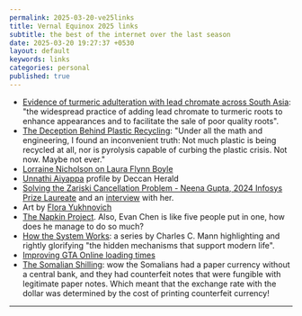 ```yaml
---
permalink: 2025-03-20-ve25links
title: Vernal Equinox 2025 links
subtitle: the best of the internet over the last season
date: 2025-03-20 19:27:37 +0530
layout: default
keywords: links
categories: personal
published: true
---
```


- [Evidence of turmeric adulteration with lead chromate across South Asia](https://www.sciencedirect.com/science/article/pii/S0048969724051532): "the widespread practice of adding lead chromate to turmeric roots to enhance appearances and to facilitate the sale of poor quality roots".
- [The Deception Behind Plastic Recycling](https://www.propublica.org/series/selling-a-mirage): "Under all the math and engineering, I found an inconvenient truth: Not much plastic is being recycled at all, nor is pyrolysis capable of curbing the plastic crisis. Not now. Maybe not ever."
- [Lorraine Nicholson on Laura Flynn Boyle](https://www.vanityfair.com/hollywood/story/lara-flynn-boyle-lorraine-nicholson)
- [Unnathi Aiyappa](https://www.youtube.com/watch?v=5rJlqKMYGNc) profile by Deccan Herald
- [Solving the Zariski Cancellation Problem - Neena Gupta, 2024 Infosys Prize Laureate](https://www.youtube.com/watch?v=KtOhGErzpGA) and an [interview](https://www.youtube.com/watch?v=sZ__3Souht0) with her.  
- Art by [Flora Yukhnovich](https://www.florayukhnovich.com/)  
- [The Napkin Project](https://web.evanchen.cc/napkin.html). Also, Evan Chen is like five people put in one, how does he manage to do so much?  
- [How the System Works](https://www.thenewatlantis.com/collections/how-the-system-works): a series by Charles C. Mann highlighting and rightly glorifying "the hidden mechanisms that support modern life".  
- [Improving GTA Online loading times](https://nee.lv/2021/02/28/How-I-cut-GTA-Online-loading-times-by-70/)  
- [The Somalian Shilling](https://www.moneyness.ca/2017/03/bringing-back-somali-shilling.html): wow the Somalians had a paper currency without a central bank, and they had counterfeit notes that were fungible with legitimate paper notes. Which meant that the exchange rate with the dollar was determined by the cost of printing counterfeit currency!

---

